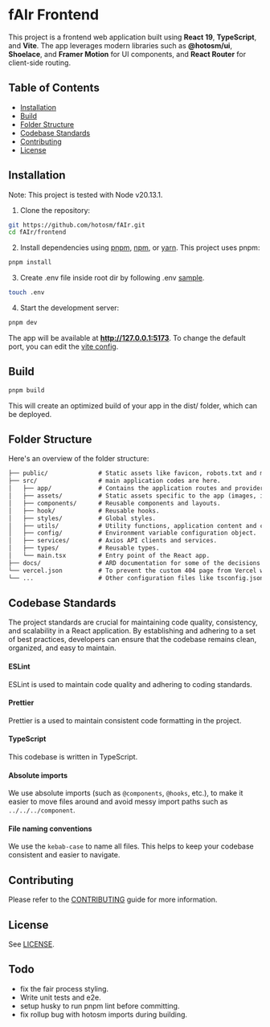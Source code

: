 
# fAIr Frontend

This project is a frontend web application built using **React 19**, **TypeScript**, and **Vite**. The app leverages modern libraries such as **@hotosm/ui**, **Shoelace**, and **Framer Motion** for UI components, and **React Router** for client-side routing.

## Table of Contents

- [Installation](#installation)
- [Build](#build)
- [Folder Structure](#folder-structure)
- [Codebase Standards](#codebase-standards)
- [Contributing](#contributing)
- [License](#license)

## Installation

Note: This project is tested with Node v20.13.1.

1. Clone the repository:

```bash
git https://github.com/hotosm/fAIr.git
cd fAIr/frontend
```

2. Install dependencies using [pnpm](https://pnpm.io/), [npm](https://www.npmjs.com/), or [yarn](https://yarnpkg.com/). This project uses pnpm:

```bash
pnpm install
```

3. Create .env file inside root dir by following .env [sample](./.env.sample). 

```bash
touch .env
```

4. Start the development server:

```bash
pnpm dev
```

The app will be available at **http://127.0.0.1:5173**. To change the default port, you can edit the [vite config](./vite.config.mts).

## Build

```bash
pnpm build
```

This will create an optimized build of your app in the dist/ folder, which can be deployed.

## Folder Structure

Here's an overview of the folder structure:

```markdown
├── public/              # Static assets like favicon, robots.txt and manifests.
├── src/                 # main application codes are here.
│   ├── app/             # Contains the application routes and providers.
│   ├── assets/          # Static assets specific to the app (images, icons, etc.).
│   ├── components/      # Reusable components and layouts.
│   ├── hook/            # Reusable hooks.
│   ├── styles/          # Global styles.
│   ├── utils/           # Utility functions, application content and constants.
│   ├── config/          # Environment variable configuration object.
│   ├── services/        # Axios API clients and services.
│   ├── types/           # Reusable types.
│   └── main.tsx         # Entry point of the React app.
├── docs/                # ARD documentation for some of the decisions made for the app.
└── vercel.json          # To prevent the custom 404 page from Vercel when a route is visited. (This is just for the demo site deployed on Vercel.)
└── ...                  # Other configuration files like tsconfig.json, vite.config.mts etc.
```

## Codebase Standards

The project standards are crucial for maintaining code quality, consistency, and scalability in a React application. By establishing and adhering to a set of best practices, developers can ensure that the codebase remains clean, organized, and easy to maintain.

#### ESLint

ESLint is used to maintain code quality and adhering to coding standards.

#### Prettier

Prettier is a used to maintain consistent code formatting in the project.

#### TypeScript

This codebase is written in TypeScript.

#### Absolute imports

We use absolute imports (such as `@components`, `@hooks`, etc.), to make it easier to move files around and avoid messy import paths such as `../../../component`. 

#### File naming conventions

We use the `kebab-case` to name all files. This helps to keep your codebase consistent and easier to navigate.

## Contributing

Please refer to the [CONTRIBUTING](../CONTRIBUTING.md) guide for more information.

## License

See [LICENSE](../LICENSE).


## Todo

- fix the fair process styling.
- Write unit tests and e2e.
- setup husky to run pnpm lint before committing.
- fix rollup bug with hotosm imports during building.
